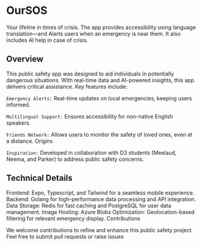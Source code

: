 # OurSOS


Your lifeline in times of crisis. The app provides accessibility using language translation—and Alerts users when an emergency is near them. It also includes AI help in case of crisis.

## Overview

This public safety app was designed to aid individuals in potentially dangerous situations. With real-time data and AI-powered insights, this app delivers critical assistance. Key features include:

`Emergency Alerts:` Real-time updates on local emergencies, keeping users informed.

`Multilingual Support:` Ensures accessibility for non-native English speakers.

`Friends Network:` Allows users to monitor the safety of loved ones, even at a distance.
Origins

`Inspiration:` Developed in collaboration with D3 students (Meelaud, Neema, and Parker) to address public safety concerns.

## Technical Details

Frontend: Expo, Typescript, and Tailwind for a seamless mobile experience.
Backend: Golang for high-performance data processing and API integration.
Data Storage: Redis for fast caching and PostgreSQL for user data management.
Image Hosting: Azure Blobs
Optimization: Geolocation-based filtering for relevant emergency display.
Contributions

We welcome contributions to refine and enhance this public safety project. Feel free to submit pull requests or raise issues
